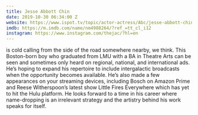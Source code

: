 ```yaml
---
title: Jesse Abbott Chin
date: 2019-10-30 06:34:00 Z
website: https://www.ispot.tv/topic/actor-actress/Abc/jesse-abbott-chin
imdb: https://m.imdb.com/name/nm4988264/?ref_=tt_cl_i12
instagram: https://www.instagram.com/thejac/?hl=en
---
```


is cold calling from the side of the road somewhere nearby, we think. This Boston-born boy who graduated from LMU with a BA in Theatre Arts can be seen and sometimes only heard on regional, national, and international ads. He’s hoping to expand his repertoire to include intergalactic broadcasts when the opportunity becomes available. He’s also made a few appearances on your streaming devices, including Bosch on Amazon Prime and Reese Witherspoon’s latest show Little Fires Everywhere which has yet to hit the Hulu platform. He looks forward to a time in his career where name-dropping is an irrelevant strategy and the artistry behind his work speaks for itself.
